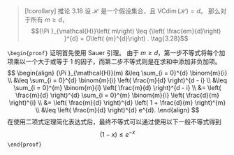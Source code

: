 > [!corollary] 推论 3.18 
设 $\mathcal{H}$ 是一个假设集合，且 $\operatorname{VCdim}\left( \mathcal{H}\right) = d$。
那么对于所有 $m \geq d$，
$${\Pi }_{\mathcal{H}}\left( m\right) \leq {\left( \frac{em}{d}\right) }^{d} = O\left( {m}^{d}\right) . \tag{3.28}$$

`\begin{proof}`
证明首先使用 Sauer 引理。
由于 $m \geq d$，第一步不等式将每个加项乘以一个大于或等于 1 的因子，而第二步不等式则是在求和中添加非负加项。
$$
\begin{align}
{\Pi }_{\mathcal{H}}(m) &\leq \sum_{i = 0}^{d} \binom{m}{i} \\
&\leq \sum_{i = 0}^{d} \binom{m}{i} \left( \frac{m}{d} \right)^{d - i} \\
&\leq \sum_{i = 0}^{m} \binom{m}{i} \left( \frac{m}{d} \right)^{d - i} \\
&= \left( \frac{m}{d} \right)^{d} \sum_{i = 0}^{m} \binom{m}{i} \left( \frac{d}{m} \right)^{i} \\
&= \left( \frac{m}{d} \right)^{d} \left( 1 + \frac{d}{m} \right)^{m} \\
&\leq \left( \frac{m}{d} \right)^{d} e^{d}.
\end{align}
$$
在使用二项式定理简化表达式后，最终不等式可以通过使用以下一般不等式得到
$$\left( {1 - x}\right) \leq {e}^{-x}$$
`\end{proof}`
